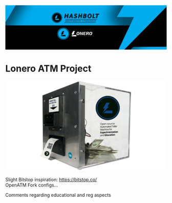 <img src="https://raw.githubusercontent.com/Mentors4EDU/Images/master/banner.png">

# Lonero ATM Project
![LoneroATM](https://raw.githubusercontent.com/Mentors4EDU/Images/master/LoneroATM.png)

Slight Bitstop inspiration: https://bitstop.co/  
OpenATM Fork configs...

Comments regarding educational and reg aspects
